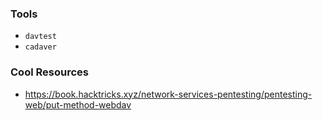 ### Tools
* `davtest`
* `cadaver`

### Cool Resources
* https://book.hacktricks.xyz/network-services-pentesting/pentesting-web/put-method-webdav
